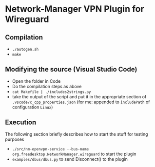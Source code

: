 # Network-Manager VPN Plugin for Wireguard

## Compilation
* `./autogen.sh`
* `make`

## Modifying the source (Visual Studio Code)
* Open the folder in Code
* Do the compilation steps as above
* `cat Makefile | ./includes2strings.py`
* take the output of the script and put it in the appropriate section of `.vscode/c_cpp_properties.json` (for me: appended to `includePath` of configuration `Linux`)

## Execution
The following section briefly describes how to start the stuff for testing purposes

* `./src/nm-openvpn-service --bus-name org.freedesktop.NetworkManager.wireguard` to start the plugin
* `examples/dbus/dbus.py` to send Disconnect() to the plugin
